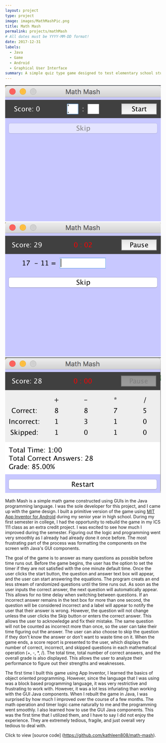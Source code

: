 ```yaml
---
layout: project
type: project
image: images/MathMashPic.png
title: Math Mash
permalink: projects/mathMash
# All dates must be YYYY-MM-DD format!
date: 2017-12-31
labels:
  - Java
  - Game
  - Android
  - Graphical User Interface
summary: A simple quiz type game designed to test elementary school students' knowledge of simple arithmetic equations. 
---
```


<div class="ui medium rounded images">
  <img class="ui image" src="../images/MathMashPic1.png">
  <img class="ui image" src="../images/MathMashPic2.png">
  <img class="ui image" src="../images/MathMashPic3.png">
</div>

Math Mash is a simple math game constructed using GUIs in the Java programming language. I was the sole developer for this project, and I came up with the game design. I built a primitive version of the game using [MIT App Inventor for Android](http://appinventor.mit.edu/explore/) during my senior year in high school. During my first semester in college, I had the opportunity to rebuild the game in my ICS 111 class as an extra credit project. I was excited to see how much I improved during the semester. Figuring out the logic and programming went very smoothly as I already had already done it once before. The most frustrating part of the process was formatting the components on the screen with Java's GUI components. 

The goal of the game is to answer as many questions as possible before time runs out. Before the game begins, the user has the option to set the timer if they are not satisfied with the one minute default time. Once the user clicks the start button, the question and answer text box will appear, and the user can start answering the equations. The program creats an end less stream of randomized questions until the time runs out. As soon as the user inputs the correct answer, the next question will automatically appear. This allows for no time delay when switching between questions. If an incorrect answer remains in the text box for more than one second, the question will be considered incorrect and a label will appear to notify the user that their answer is wrong. However, the question will not change unless the user clicks the Skip button or enters the correct answer. This allows the user to acknowledge and fix their mistake. The same question will not be counted as incorrect more than once, so the user can take their time figuring out the answer. The user can also choose to skip the question if they don't know the answer or don't want to waste time on it. When the game ends, a score report is presented to the user, which displays the number of correct, incorrect, and skipped questions in each mathematical operation (+, -, *, /). The total time, total number of correct answers, and the overall grade is also displayed. This allows the user to analyze their performance to figure out their strengths and weaknesses. 

The first time I built this game using App Inventor, I learned the basics of object oriented programming. However, since the language that I was using was a block based programming language, it was very restrictive and frustrating to work with. However, it was a lot less infuriating than working with the GUI Java components. When I rebuilt the game in Java, I was surprised by how much I improved over the course of a few months. The math operation and timer logic came naturally to me and the programming went smoothly. I also learned how to use the GUI Java components. This was the first time that I utilized them, and I have to say I did not enjoy the experience. They are extremely tedious, fragile, and just overall very tedious to deal with. 


Click to view [source code] (https://github.com/kathleen808/math-mash). 
